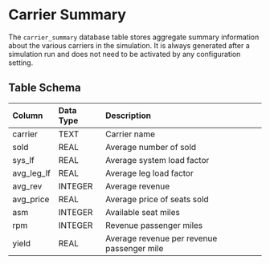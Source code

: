 # Carrier Summary

The `carrier_summary` database table stores aggregate summary information
about the various carriers in the simulation.  It is always generated after a
simulation run and does not need to be activated by any configuration setting.

## Table Schema

| Column       | Data Type | Description                                |
|:-------------|:----------|:-------------------------------------------|
| carrier      | TEXT      | Carrier name                               |
| sold         | REAL      | Average number of sold                     |
| sys_lf       | REAL      | Average system load factor                 |
| avg_leg_lf   | REAL      | Average leg load factor                    |
| avg_rev      | INTEGER   | Average revenue                            |
| avg_price    | REAL      | Average price of seats sold                |
| asm          | INTEGER   | Available seat miles                       |
| rpm          | INTEGER   | Revenue passenger miles                    |
| yield        | REAL      | Average revenue per revenue passenger mile |

